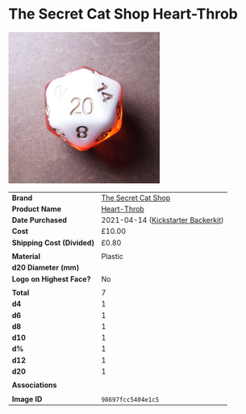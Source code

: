 # The Secret Cat Shop Heart-Throb

<img src="https://raw.githubusercontent.com/jesskelsall/astarus-images/main/dice/98697fcc5404e1c5.jpg" height="300" />

|||
| --- | --- |
| **Brand** | [The Secret Cat Shop](https://thesecretcatshop.co.uk/) |
| **Product Name** | [Heart-Throb](https://thesecretcatshop.co.uk/collections/our-dice/products/soft-edge-dice-set-heart-throb) |
| **Date Purchased** | 2021-04-14 ([Kickstarter Backerkit](https://www.kickstarter.com/projects/thesecretcatshop/sweet-shop-dice-collection])) |
| **Cost** | £10.00 |
| **Shipping Cost (Divided)** | £0.80 |
||
| **Material** | Plastic |
| **d20 Diameter (mm)** | |
| **Logo on Highest Face?** | No |
||
| **Total** | 7 |
| **d4** | 1 |
| **d6** | 1 |
| **d8** | 1 |
| **d10** | 1 |
| **d%** | 1 |
| **d12** | 1 |
| **d20** | 1 |
||
| **Associations** | |
||
| **Image ID** | `98697fcc5404e1c5` |
